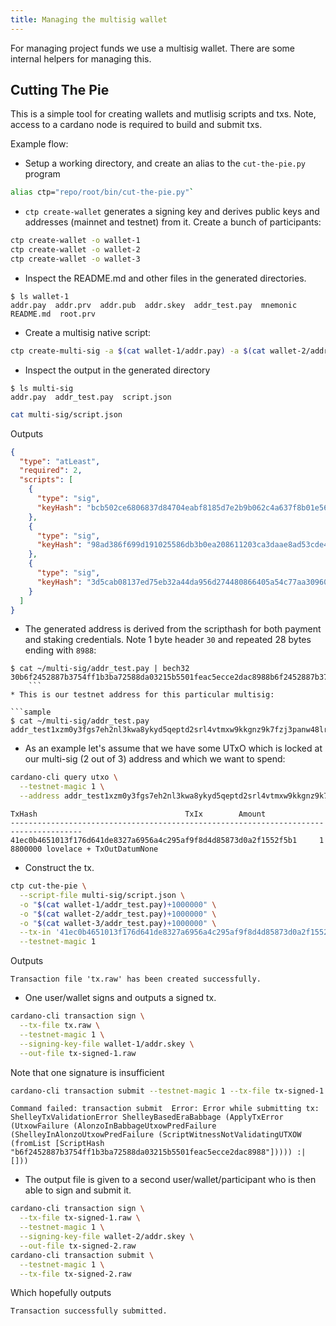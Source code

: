 ```yaml
---
title: Managing the multisig wallet
---
```


For managing project funds we use a multisig wallet.
There are some internal helpers for managing this.

## Cutting The Pie

This is a simple tool for creating wallets and mutlisig scripts and txs.
Note, access to a cardano node is required to build and submit txs.

Example flow:

- Setup a working directory, and create an alias to the `cut-the-pie.py` program

```bash
alias ctp="repo/root/bin/cut-the-pie.py"`
```

- `ctp create-wallet` generates a signing key and derives public keys and addresses (mainnet and testnet) from it.
  Create a bunch of participants:

```bash
ctp create-wallet -o wallet-1
ctp create-wallet -o wallet-2
ctp create-wallet -o wallet-3
```

- Inspect the README.md and other files in the generated directories.

```sample
$ ls wallet-1
addr.pay  addr.prv  addr.pub  addr.skey  addr_test.pay  mnemonic  README.md  root.prv
```

- Create a multisig native script:

```sh
ctp create-multi-sig -a $(cat wallet-1/addr.pay) -a $(cat wallet-2/addr.pay) -a $(cat wallet-3/addr.pay) -m 2 -o multi-sig
```

- Inspect the output in the generated directory

```sample
$ ls multi-sig
addr.pay  addr_test.pay  script.json
```

```sh
cat multi-sig/script.json
```

Outputs

```json
{
  "type": "atLeast",
  "required": 2,
  "scripts": [
    {
      "type": "sig",
      "keyHash": "bcb502ce6806837d84704eabf8185d7e2b9b062c4a637f8b01e569ba"
    },
    {
      "type": "sig",
      "keyHash": "98ad386f699d191025586db3b0ea208611203ca3daae8ad53cde4435"
    },
    {
      "type": "sig",
      "keyHash": "3d5cab08137ed75eb32a44da956d274480866405a54c77aa30960ecb"
    }
  ]
}
```

- The generated address is derived from the scripthash for both payment and staking credentials. Note 1 byte header `30` and repeated 28 bytes ending with `8988`:

````sample
$ cat ~/multi-sig/addr_test.pay | bech32
30b6f2452887b3754ff1b3ba72588da03215b5501feac5ecce2dac8988b6f2452887b3754ff1b3ba72588da03215b5501feac5ecce2dac8988
    ```
* This is our testnet address for this particular multisig:

```sample
$ cat ~/multi-sig/addr_test.pay
addr_test1xzm0y3fgs7eh2nl3kwa8ykyd5qeptd2srl4vtmxw9kkgnz9k7fzj3panw48lrva6wfvgmgpjzk64q8l2chkvutdv3xyqfw2auw
````

- As an example let's assume that we have some UTxO which is locked at our multi-sig (2 out of 3) address and which we want to spend:

```bash
cardano-cli query utxo \
  --testnet-magic 1 \
  --address addr_test1xzm0y3fgs7eh2nl3kwa8ykyd5qeptd2srl4vtmxw9kkgnz9k7fzj3panw48lrva6wfvgmgpjzk64q8l2chkvutdv3xyqfw2auw
```

```sample
TxHash                                 TxIx        Amount
--------------------------------------------------------------------------------------
41ec0b4651013f176d641de8327a6956a4c295af9f8d4d85873d0a2f1552f5b1     1        8800000 lovelace + TxOutDatumNone
```

- Construct the tx.

```bash
ctp cut-the-pie \
  --script-file multi-sig/script.json \
  -o "$(cat wallet-1/addr_test.pay)+1000000" \
  -o "$(cat wallet-2/addr_test.pay)+1000000" \
  -o "$(cat wallet-3/addr_test.pay)+1000000" \
  --tx-in '41ec0b4651013f176d641de8327a6956a4c295af9f8d4d85873d0a2f1552f5b1#1' \
  --testnet-magic 1
```

Outputs

```sample
Transaction file 'tx.raw' has been created successfully.
```

- One user/wallet signs and outputs a signed tx.

```bash
cardano-cli transaction sign \
  --tx-file tx.raw \
  --testnet-magic 1 \
  --signing-key-file wallet-1/addr.skey \
  --out-file tx-signed-1.raw
```

Note that one signature is insufficient

```bash
cardano-cli transaction submit --testnet-magic 1 --tx-file tx-signed-1.raw
```

```sample
Command failed: transaction submit  Error: Error while submitting tx: ShelleyTxValidationError ShelleyBasedEraBabbage (ApplyTxError (UtxowFailure (AlonzoInBabbageUtxowPredFailure (ShelleyInAlonzoUtxowPredFailure (ScriptWitnessNotValidatingUTXOW (fromList [ScriptHash "b6f2452887b3754ff1b3ba72588da03215b5501feac5ecce2dac8988"])))) :| []))
```

- The output file is given to a second user/wallet/participant
  who is then able to sign and submit it.

```bash
cardano-cli transaction sign \
  --tx-file tx-signed-1.raw \
  --testnet-magic 1 \
  --signing-key-file wallet-2/addr.skey \
  --out-file tx-signed-2.raw
cardano-cli transaction submit \
  --testnet-magic 1 \
  --tx-file tx-signed-2.raw
```

Which hopefully outputs

```sample
Transaction successfully submitted.
```
